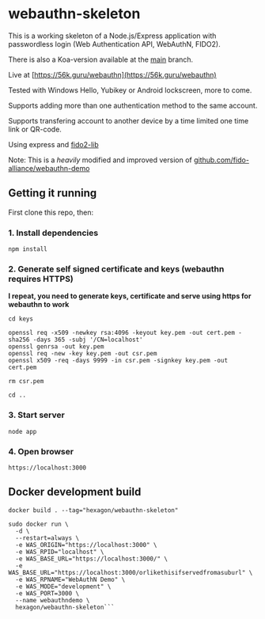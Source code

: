 # webauthn-skeleton

This is a working skeleton of a Node.js/Express application with passwordless login (Web Authentication API, WebAuthN, FIDO2). 

There is also a Koa-version available at the [main](https://github.com/Hexagon/webauthn-skeleton/tree/main) branch.

Live at [https://56k.guru/webauthn](https://56k.guru/webauthn)

Tested with Windows Hello, Yubikey or Android lockscreen, more to come.

Supports adding more than one authentication method to the same account.

Supports transfering account to another device by a time limited one time link or QR-code.

Using express and [fido2-lib](https://www.npmjs.com/package/fido2-lib)

Note: This is a _heavily_ modified and improved version of [github.com/fido-alliance/webauthn-demo](https://github.com/fido-alliance/webauthn-demo)

## Getting it running

First clone this repo, then:

### 1. Install dependencies

```npm install```

### 2. Generate self signed certificate and keys (webauthn requires HTTPS)

**I repeat, you need to generate keys, certificate and serve using https for webauthn to work**

```
cd keys

openssl req -x509 -newkey rsa:4096 -keyout key.pem -out cert.pem -sha256 -days 365 -subj '/CN=localhost'
openssl genrsa -out key.pem
openssl req -new -key key.pem -out csr.pem
openssl x509 -req -days 9999 -in csr.pem -signkey key.pem -out cert.pem

rm csr.pem

cd ..
```

### 3. Start server 

```node app```

### 4. Open browser

```https://localhost:3000```

## Docker development build

```docker build . --tag="hexagon/webauthn-skeleton"```

```
sudo docker run \
  -d \
  --restart=always \
  -e WAS_ORIGIN="https://localhost:3000" \
  -e WAS_RPID="localhost" \
  -e WAS_BASE_URL="https://localhost:3000/" \
  -e WAS_BASE_URL="https://localhost:3000/orlikethisifservedfromasuburl" \
  -e WAS_RPNAME="WebAuthN Demo" \
  -e WAS_MODE="development" \
  -e WAS_PORT=3000 \
  --name webauthndemo \
  hexagon/webauthn-skeleton```
